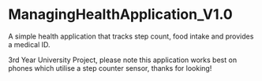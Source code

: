 # ManagingHealthApplication_V1.0
A simple health application that tracks step count, food intake and provides a medical ID.

3rd Year University Project, please note this application works best on phones which utilise a step counter sensor, thanks for looking!
